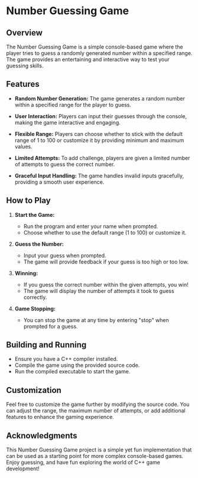 # Number Guessing Game

## Overview

The Number Guessing Game is a simple console-based game where the player tries to guess a randomly generated number within a specified range. The game provides an entertaining and interactive way to test your guessing skills.

## Features

- **Random Number Generation:** The game generates a random number within a specified range for the player to guess.

- **User Interaction:** Players can input their guesses through the console, making the game interactive and engaging.

- **Flexible Range:** Players can choose whether to stick with the default range of 1 to 100 or customize it by providing minimum and maximum values.

- **Limited Attempts:** To add challenge, players are given a limited number of attempts to guess the correct number.

- **Graceful Input Handling:** The game handles invalid inputs gracefully, providing a smooth user experience.

## How to Play

1. **Start the Game:**
   - Run the program and enter your name when prompted.
   - Choose whether to use the default range (1 to 100) or customize it.

2. **Guess the Number:**
   - Input your guess when prompted.
   - The game will provide feedback if your guess is too high or too low.

3. **Winning:**
   - If you guess the correct number within the given attempts, you win!
   - The game will display the number of attempts it took to guess correctly.

4. **Game Stopping:**
   - You can stop the game at any time by entering "stop" when prompted for a guess.

## Building and Running

- Ensure you have a C++ compiler installed.
- Compile the game using the provided source code.
- Run the compiled executable to start the game.

## Customization

Feel free to customize the game further by modifying the source code. You can adjust the range, the maximum number of attempts, or add additional features to enhance the gaming experience.

## Acknowledgments

This Number Guessing Game project is a simple yet fun implementation that can be used as a starting point for more complex console-based games. Enjoy guessing, and have fun exploring the world of C++ game development!
